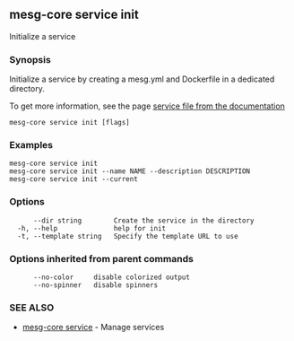 ## mesg-core service init

Initialize a service

### Synopsis

Initialize a service by creating a mesg.yml and Dockerfile in a dedicated directory.
	
To get more information, see the page [service file from the documentation](https://docs.mesg.com/guide/service/service-file.html)

```
mesg-core service init [flags]
```

### Examples

```
mesg-core service init
mesg-core service init --name NAME --description DESCRIPTION
mesg-core service init --current
```

### Options

```
      --dir string        Create the service in the directory
  -h, --help              help for init
  -t, --template string   Specify the template URL to use
```

### Options inherited from parent commands

```
      --no-color     disable colorized output
      --no-spinner   disable spinners
```

### SEE ALSO

* [mesg-core service](mesg-core_service.md)	 - Manage services

